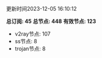 更新时间2023-12-05 16:10:12

**总订阅: 45**
**总节点: 448**
**有效节点: 123**
- v2ray节点: 107
- ss节点: 8
- trojan节点: 8
